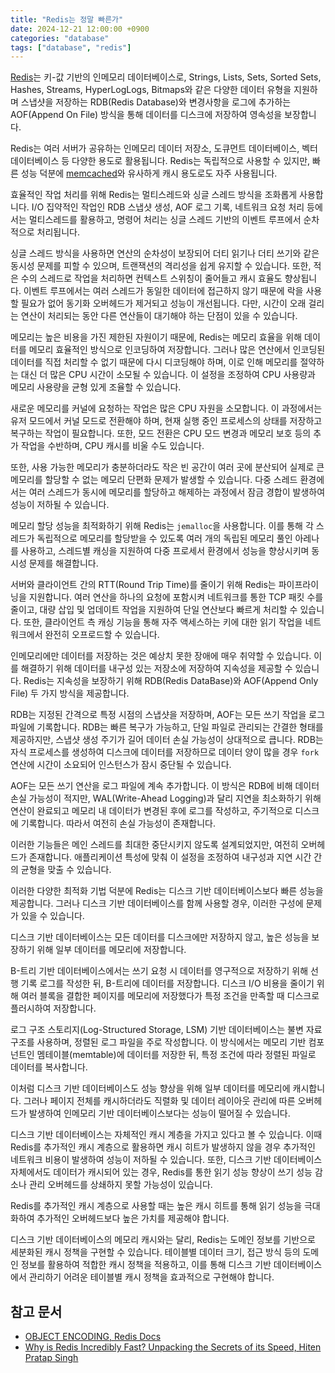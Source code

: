 ```yaml
---
title: "Redis는 정말 빠른가"
date: 2024-12-21 12:00:00 +0900
categories: "database"
tags: ["database", "redis"]
---
```


[Redis](https://redis.io/)는 키-값 기반의 인메모리 데이터베이스로, Strings, Lists, Sets, Sorted Sets, Hashes, Streams, HyperLogLogs, Bitmaps와 같은 다양한 데이터 유형을 지원하며 스냅샷을 저장하는 RDB(Redis Database)와 변경사항을 로그에 추가하는 AOF(Append On File) 방식을 통해 데이터를 디스크에 저장하여 영속성을 보장합니다.

Redis는 여러 서버가 공유하는 인메모리 데이터 저장소, 도큐먼트 데이터베이스, 벡터 데이터베이스 등 다양한 용도로 활용됩니다. Redis는 독립적으로 사용할 수 있지만, 빠른 성능 덕분에 [memcached](https://memcached.org/)와 유사하게 캐시 용도로도 자주 사용됩니다.

효율적인 작업 처리를 위해 Redis는 멀티스레드와 싱글 스레드 방식을 조화롭게 사용합니다. I/O 집약적인 작업인 RDB 스냅샷 생성, AOF 로그 기록, 네트워크 요청 처리 등에서는 멀티스레드를 활용하고, 명령어 처리는 싱글 스레드 기반의 이벤트 루프에서 순차적으로 처리됩니다.

싱글 스레드 방식을 사용하면 연산의 순차성이 보장되어 더티 읽기나 더티 쓰기와 같은 동시성 문제를 피할 수 있으며, 트랜잭션의 격리성을 쉽게 유지할 수 있습니다. 또한, 적은 수의 스레드로 작업을 처리하면 컨텍스트 스위칭이 줄어들고 캐시 효율도 향상됩니다. 이벤트 루프에서는 여러 스레드가 동일한 데이터에 접근하지 않기 때문에 락을 사용할 필요가 없어 동기화 오버헤드가 제거되고 성능이 개선됩니다. 다만, 시간이 오래 걸리는 연산이 처리되는 동안 다른 연산들이 대기해야 하는 단점이 있을 수 있습니다.

메모리는 높은 비용을 가진 제한된 자원이기 때문에, Redis는 메모리 효율을 위해 데이터를 메모리 효율적인 방식으로 인코딩하여 저장합니다. 그러나 많은 연산에서 인코딩된 데이터를 직접 처리할 수 없기 때문에 다시 디코딩해야 하며, 이로 인해 메모리를 절약하는 대신 더 많은 CPU 시간이 소모될 수 있습니다. 이 설정을 조정하여 CPU 사용량과 메모리 사용량을 균형 있게 조율할 수 있습니다.

새로운 메모리를 커널에 요청하는 작업은 많은 CPU 자원을 소모합니다. 이 과정에서는 유저 모드에서 커널 모드로 전환해야 하며, 현재 실행 중인 프로세스의 상태를 저장하고 복구하는 작업이 필요합니다. 또한, 모드 전환은 CPU 모드 변경과 메모리 보호 등의 추가 작업을 수반하며, CPU 캐시를 비울 수도 있습니다.

또한, 사용 가능한 메모리가 충분하더라도 작은 빈 공간이 여러 곳에 분산되어 실제로 큰 메모리를 할당할 수 없는 메모리 단편화 문제가 발생할 수 있습니다. 다중 스레드 환경에서는 여러 스레드가 동시에 메모리를 할당하고 해제하는 과정에서 잠금 경합이 발생하여 성능이 저하될 수 있습니다.

메모리 할당 성능을 최적화하기 위해 Redis는 `jemalloc`을 사용합니다. 이를 통해 각 스레드가 독립적으로 메모리를 할당받을 수 있도록 여러 개의 독립된 메모리 풀인 아레나를 사용하고, 스레드별 캐싱을 지원하여 다중 프로세서 환경에서 성능을 향상시키며 동시성 문제를 해결합니다.

서버와 클라이언트 간의 RTT(Round Trip Time)를 줄이기 위해 Redis는 파이프라이닝을 지원합니다. 여러 연산을 하나의 요청에 포함시켜 네트워크를 통한 TCP 패킷 수를 줄이고, 대량 삽입 및 업데이트 작업을 지원하여 단일 연산보다 빠르게 처리할 수 있습니다. 또한, 클라이언트 측 캐싱 기능을 통해 자주 액세스하는 키에 대한 읽기 작업을 네트워크에서 완전히 오프로드할 수 있습니다.

인메모리에만 데이터를 저장하는 것은 예상치 못한 장애에 매우 취약할 수 있습니다. 이를 해결하기 위해 데이터를 내구성 있는 저장소에 저장하여 지속성을 제공할 수 있습니다. Redis는 지속성을 보장하기 위해 RDB(Redis DataBase)와 AOF(Append Only File) 두 가지 방식을 제공합니다.

RDB는 지정된 간격으로 특정 시점의 스냅샷을 저장하며, AOF는 모든 쓰기 작업을 로그 파일에 기록합니다. RDB는 빠른 복구가 가능하고, 단일 파일로 관리되는 간결한 형태를 제공하지만, 스냅샷 생성 주기가 길어 데이터 손실 가능성이 상대적으로 큽니다. RDB는 자식 프로세스를 생성하여 디스크에 데이터를 저장하므로 데이터 양이 많을 경우 `fork` 연산에 시간이 소요되어 인스턴스가 잠시 중단될 수 있습니다.

AOF는 모든 쓰기 연산을 로그 파일에 계속 추가합니다. 이 방식은 RDB에 비해 데이터 손실 가능성이 적지만, WAL(Write-Ahead Logging)과 달리 지연을 최소화하기 위해 연산이 완료되고 메모리 내 데이터가 변경된 후에 로그를 작성하고, 주기적으로 디스크에 기록합니다. 따라서 여전히 손실 가능성이 존재합니다.

이러한 기능들은 메인 스레드를 최대한 중단시키지 않도록 설계되었지만, 여전히 오버헤드가 존재합니다. 애플리케이션 특성에 맞춰 이 설정을 조정하여 내구성과 지연 시간 간의 균형을 맞출 수 있습니다.

이러한 다양한 최적화 기법 덕분에 Redis는 디스크 기반 데이터베이스보다 빠른 성능을 제공합니다. 그러나 디스크 기반 데이터베이스를 함께 사용할 경우, 이러한 구성에 문제가 있을 수 있습니다.

디스크 기반 데이터베이스는 모든 데이터를 디스크에만 저장하지 않고, 높은 성능을 보장하기 위해 일부 데이터를 메모리에 저장합니다.

B-트리 기반 데이터베이스에서는 쓰기 요청 시 데이터를 영구적으로 저장하기 위해 선행 기록 로그를 작성한 뒤, B-트리에 데이터를 저장합니다. 디스크 I/O 비용을 줄이기 위해 여러 블록을 결합한 페이지를 메모리에 저장했다가 특정 조건을 만족할 때 디스크로 플러시하여 저장합니다.

로그 구조 스토리지(Log-Structured Storage, LSM) 기반 데이터베이스는 불변 자료 구조를 사용하며, 정렬된 로그 파일을 주로 작성합니다. 이 방식에서는 메모리 기반 컴포넌트인 멤테이블(memtable)에 데이터를 저장한 뒤, 특정 조건에 따라 정렬된 파일로 데이터를 복사합니다.

이처럼 디스크 기반 데이터베이스도 성능 향상을 위해 일부 데이터를 메모리에 캐시합니다. 그러나 페이지 전체를 캐시하더라도 직렬화 및 데이터 레이아웃 관리에 따른 오버헤드가 발생하여 인메모리 기반 데이터베이스보다는 성능이 떨어질 수 있습니다.

디스크 기반 데이터베이스는 자체적인 캐시 계층을 가지고 있다고 볼 수 있습니다. 이때 Redis를 추가적인 캐시 계층으로 활용하면 캐시 히트가 발생하지 않을 경우 추가적인 네트워크 비용이 발생하여 성능이 저하될 수 있습니다. 또한, 디스크 기반 데이터베이스 자체에서도 데이터가 캐시되어 있는 경우, Redis를 통한 읽기 성능 향상이 쓰기 성능 감소나 관리 오버헤드를 상쇄하지 못할 가능성이 있습니다.

Redis를 추가적인 캐시 계층으로 사용할 때는 높은 캐시 히트를 통해 읽기 성능을 극대화하여 추가적인 오버헤드보다 높은 가치를 제공해야 합니다.

디스크 기반 데이터베이스의 메모리 캐시와는 달리, Redis는 도메인 정보를 기반으로 세분화된 캐시 정책을 구현할 수 있습니다. 테이블별 데이터 크기, 접근 방식 등의 도메인 정보를 활용하여 적합한 캐시 정책을 적용하고, 이를 통해 디스크 기반 데이터베이스에서 관리하기 어려운 테이블별 캐시 정책을 효과적으로 구현해야 합니다.

## 참고 문서

- [OBJECT ENCODING, Redis Docs](https://redis.io/docs/latest/commands/object-encoding/)
- [Why is Redis Incredibly Fast? Unpacking the Secrets of its Speed, Hiten Pratap Singh](https://medium.com/hprog99/why-is-redis-incredibly-fast-unpacking-the-secrets-of-its-speed-f10f051b3f23)
